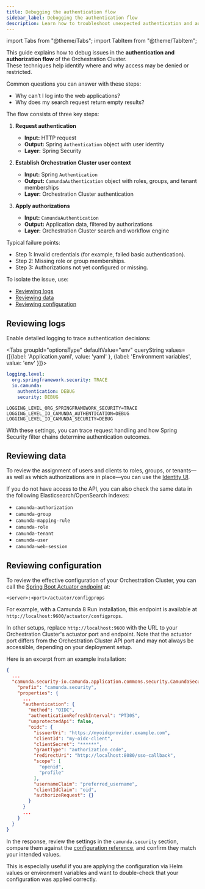 ```yaml
---
title: Debugging the authentication flow
sidebar_label: Debugging the authentication flow
description: Learn how to troubleshoot unexpected authentication and authorization failures in the Orchestration Cluster.
---
```


import Tabs from "@theme/Tabs";
import TabItem from "@theme/TabItem";

This guide explains how to debug issues in the **authentication and authorization flow** of the Orchestration Cluster.  
These techniques help identify where and why access may be denied or restricted.

Common questions you can answer with these steps:

- Why can’t I log into the web applications?
- Why does my search request return empty results?

The flow consists of three key steps:

1. **Request authentication**

   - **Input:** HTTP request
   - **Output:** Spring `Authentication` object with user identity
   - **Layer:** Spring Security

2. **Establish Orchestration Cluster user context**

   - **Input:** Spring `Authentication`
   - **Output:** `CamundaAuthentication` object with roles, groups, and tenant memberships
   - **Layer:** Orchestration Cluster authentication

3. **Apply authorizations**
   - **Input:** `CamundaAuthentication`
   - **Output:** Application data, filtered by authorizations
   - **Layer:** Orchestration Cluster search and workflow engine

Typical failure points:

- Step 1: Invalid credentials (for example, failed basic authentication).
- Step 2: Missing role or group memberships.
- Step 3: Authorizations not yet configured or missing.

To isolate the issue, use:

- [Reviewing logs](#reviewing-logs)
- [Reviewing data](#reviewing-data)
- [Reviewing configuration](#reviewing-configuration)

## Reviewing logs

Enable detailed logging to trace authentication decisions:

<Tabs groupId="optionsType" defaultValue="env" queryString values={[{label: 'Application.yaml', value: 'yaml' }, {label: 'Environment variables', value: 'env' }]}>
<TabItem value="yaml">

```yaml
logging.level:
  org.springframework.security: TRACE
  io.camunda:
    authentication: DEBUG
    security: DEBUG
```

</TabItem>

<TabItem value="env">

```
LOGGING_LEVEL_ORG_SPRINGFRAMEWORK_SECURITY=TRACE
LOGGING_LEVEL_IO_CAMUNDA_AUTHENTICATION=DEBUG
LOGGING_LEVEL_IO_CAMUNDA_SECURITY=DEBUG
```

</TabItem>

</Tabs>

With these settings, you can trace request handling and how Spring Security filter chains determine authentication outcomes.

## Reviewing data

To review the assignment of users and clients to roles, groups, or tenants—as well as which authorizations are in place—you can use the [Identity UI](/components/identity/identity-introduction.md).

If you do not have access to the API, you can also check the same data in the following Elasticsearch/OpenSearch indexes:

- `camunda-authorization`
- `camunda-group`
- `camunda-mapping-rule`
- `camunda-role`
- `camunda-tenant`
- `camunda-user`
- `camunda-web-session`

## Reviewing configuration

To review the effective configuration of your Orchestration Cluster, you can call the [Spring Boot Actuator endpoint](https://docs.spring.io/spring-boot/reference/actuator/endpoints.html#actuator.endpoints) at:

```
<server>:<port>/actuator/configprops
```

For example, with a Camunda 8 Run installation, this endpoint is available at `http://localhost:9600/actuator/configprops`.

In other setups, replace `http://localhost:9600` with the URL to your Orchestration Cluster's actuator port and endpoint. Note that the actuator port differs from the Orchestration Cluster API port and may not always be accessible, depending on your deployment setup.

Here is an excerpt from an example installation:

```json
{
  ...
  "camunda.security-io.camunda.application.commons.security.CamundaSecurityConfiguration$CamundaSecurityProperties": {
    "prefix": "camunda.security",
    "properties": {
      ...
      "authentication": {
        "method": "OIDC",
        "authenticationRefreshInterval": "PT30S",
        "unprotectedApi": false,
        "oidc": {
          "issuerUri": "https://myoidcprovider.example.com",
          "clientId": "my-oidc-client",
          "clientSecret": "******",
          "grantType": "authorization_code",
          "redirectUri": "http://localhost:8080/sso-callback",
          "scope": [
            "openid",
            "profile"
          ],
          "usernameClaim": "preferred_username",
          "clientIdClaim": "oid",
          "authorizeRequest": {}
        }
      }
      ...
    }
  }
}
```

In the response, review the settings in the `camunda.security` section, compare them against the [configuration reference](../core-settings/configuration/properties.md#authentication), and confirm they match your intended values.

This is especially useful if you are applying the configuration via Helm values or environment variables and want to double-check that your configuration was applied correctly.
